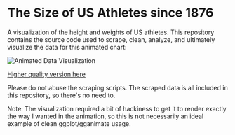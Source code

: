 # The Size of US Athletes since 1876

A visualization of the height and weights of US athletes. This repository contains the source code used to scrape, clean, analyze, and ultimately visualize the data for this animated chart:

![Animated Data Visualization](https://thumbs.gfycat.com/MassiveGlaringAnnelid-size_restricted.gif)

[Higher quality version here](https://gfycat.com/massiveglaringannelid)

Please do not abuse the scraping scripts. The scraped data is all included in this repository, so there's no need to.

Note: The visualization required a bit of hackiness to get it to render exactly the way I wanted in the animation, so this is not necessarily an ideal example of clean ggplot/gganimate usage.
